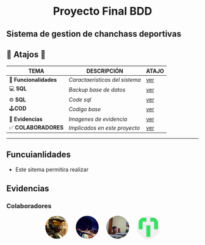<div align="center">
  
# Proyecto Final BDD
</div>

## Sistema de gestion de chanchass deportivas

## 📍 Atajos 📍
| TEMA | DESCRIPCIÓN | ATAJO |
|------|-------------|-------|
| 🧩 **Funcionalidades** | *Caractaeristicas del sistema* |[ver](https://github.com/Jxel117/PooJuego?tab=readme-ov-file#diagrama-de-clases-) |
| 💻 **SQL** | *Backup base de datos* |[ver](https://github.com/Diego162306/Proyecto-final-BDD/blob/main/backup_news%D1%81hema.sql) |
| ⚙️ **SQL** | *Code sql* |[ver](https://github.com/Diego162306/Proyecto-final-BDD/blob/main/ProyectoFinalBDD/proyecto.sql) |
| 🕹️**COD** | *Codigo base* |[ver](https://github.com/Diego162306/Proyecto-final-BDD/blob/main/ProyectoFinalBDD/app.py) |
| 🧩 **Evidencias** | *Imagenes de evidencia* |[ver]() |
| ✅ **COLABORADORES** | *Implicados en este proyecto* |[ver]() |
----
## Funcuianlidades 

* Este sitema permitira realizar 

## Evidencias

### Colaboradores
<div style="display: flex; justify-content: center; gap: 20px;">
    <a href="https://github.com/Jxel117">
        <img src="https://raw.githubusercontent.com/Jxel117/PooJuego/develop/Imagenes/Captura%20de%20pantalla%202024-07-26%20010136.png?size=40" alt="Jxel117" style="width: 60px; height: 60px; border-radius: 50%; object-fit: cover;">
    </a>
    <a href="https://github.com/Diego162306">
        <img src="https://raw.githubusercontent.com/Jxel117/PooJuego/develop/Imagenes/Captura%20de%20pantalla%202024-07-26%20010322.png?size=40" alt="Diego162306" style="width: 60px; height: 60px; border-radius: 50%; object-fit: cover;">
    </a>
    <a href="https://github.com/ebertr1">
        <img src="https://raw.githubusercontent.com/Diego162306/Proyecto-final-BDD/refs/heads/main/ProyectoFinalBDD/static/ImgColab/Imagen%20pegada.png?size=40" alt="Diego162306" style="width: 60px; height: 60px; border-radius: 50%; object-fit: cover;">
    </a>
   <a href="https://github.com/FreddyAlx1998Mora12/">
        <img src="https://raw.githubusercontent.com/Diego162306/Proyecto-final-BDD/refs/heads/main/ProyectoFinalBDD/static/ImgColab/Imagen%20pegada%20(2).png?size=40" alt="Diego162306" style="width: 60px; height: 60px; border-radius: 50%; object-fit: cover;">
    </a>
</div>

